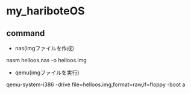 # my_hariboteOS

## command

- nas(imgファイルを作成)

nasm helloos.nas -o helloos.img

- qemu(imgファイルを実行)

qemu-system-i386 -drive file=helloos.img,format=raw,if=floppy -boot a
